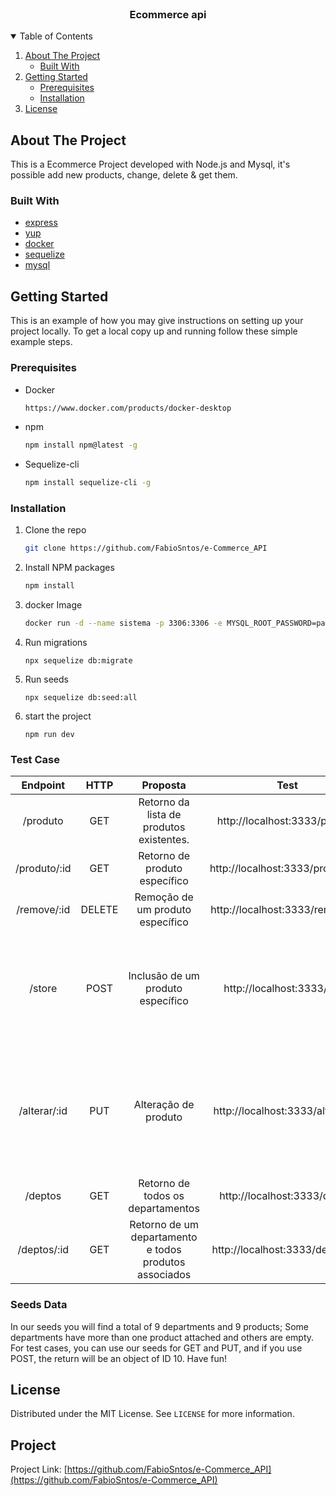 <!-- PROJECT LOGO -->
<br />
<p align="center">
  <h3 align="center">Ecommerce api</h3>
</p>

<!-- TABLE OF CONTENTS -->
<details open="open">
  <summary>Table of Contents</summary>
  <ol>
    <li>
      <a href="#about-the-project">About The Project</a>
      <ul>
        <li><a href="#built-with">Built With</a></li>
      </ul>
    </li>
    <li>
      <a href="#getting-started">Getting Started</a>
      <ul>
        <li><a href="#prerequisites">Prerequisites</a></li>
        <li><a href="#installation">Installation</a></li>
      </ul>
    </li>
    <li><a href="#license">License</a></li>
  </ol>
</details>

## About The Project

This is a Ecommerce Project developed with Node.js and Mysql, it's possible add new products, change, delete & get them.  

### Built With

- [express](https://expressjs.com/)
- [yup](https://www.npmjs.com/package/yup)
- [docker](https://www.docker.com/)
- [sequelize](https://sequelize.org/)
- [mysql](https://laravel.com)

<!-- GETTING STARTED -->

## Getting Started

This is an example of how you may give instructions on setting up your project locally.
To get a local copy up and running follow these simple example steps.

### Prerequisites

- Docker
  ```sh
  https://www.docker.com/products/docker-desktop
  ```

- npm
  ```sh
  npm install npm@latest -g
  ```
- Sequelize-cli
  ```sh
  npm install sequelize-cli -g
  ```

### Installation

1. Clone the repo
   ```sh
   git clone https://github.com/FabioSntos/e-Commerce_API
   ```
2. Install NPM packages
   ```sh
   npm install
   ```
4. docker Image
   ```sh
   docker run -d --name sistema -p 3306:3306 -e MYSQL_ROOT_PASSWORD=pass -e MYSQL_DATABASE=sistema mysql:8.0.25 --default-authentication-plugin=mysql_native_password
   ```
5. Run migrations
   ```JS
   npx sequelize db:migrate
   ```
6. Run seeds
   ```JS
   npx sequelize db:seed:all
   ```
7. start the project
   ```JS
   npm run dev
   ```



### Test Case

|   Endpoint   	|  HTTP  	|                        Proposta                        	|                Test                	|                                                                    Body example                                                                    	|
|:------------:	|:------:	|:------------------------------------------------------:	|:----------------------------------:	|:--------------------------------------------------------------------------------------------------------------------------------------------------:	|
|   /produto   	|   GET  	|        Retorno da lista de produtos existentes.        	|    http://localhost:3333/produto   	|                                                                                                                                                    	|
| /produto/:id 	|   GET  	|              Retorno de produto específico             	|  http://localhost:3333/produto/:id 	|                                                                                                                                                    	|
|  /remove/:id 	| DELETE 	|            Remoção de um produto específico            	|  http://localhost:3333/remove/:id  	|                                                                                                                                                    	|
|    /store    	|  POST  	|            Inclusão de um produto específico           	|     http://localhost:3333/store    	|        {"name":"Calça Corinthians", "descricao":"Vai timão", "preco": "200", "disponivel":"1", "destaque":"1", "estoque":"1", "id_dep": "5"}       	|
| /alterar/:id 	|   PUT  	|                  Alteração de produto                  	|  http://localhost:3333/alterar/:id 	| {"name":"Calça Santos", "descricao":"Caiu na vila o peixe fuzila", "preco": "200", "disponivel":"1", "destaque":"1", "estoque":"1", "id_dep": "5"} 	|
|    /deptos   	|   GET  	|            Retorno de todos os departamentos           	|     http://localhost:3333/deptos   	|                                                                                                                                                    	|
|  /deptos/:id 	|   GET  	| Retorno de um departamento e todos produtos associados 	|  http://localhost:3333/deptos/:id  	|                                                                                                                                                    	|


### Seeds Data
In our seeds you will find a total of 9 departments and 9 products; Some departments have more than one product attached and others are empty. For test cases, you can use our seeds for GET and PUT, and if you use POST, the return will be an object of ID 10. Have fun!

## License

Distributed under the MIT License. See `LICENSE` for more information.

## Project

Project Link: [https://github.com/FabioSntos/e-Commerce_API](https://github.com/FabioSntos/e-Commerce_API)
